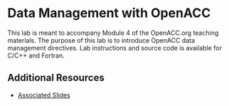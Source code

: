 Data Management with OpenACC
============================

This lab is meant to accompany Module 4 of the OpenACC.org teaching materials.
The purpose of this lab is to introduce OpenACC data management directives. Lab
instructions and source code is available for C/C++ and Fortran.

Additional Resources
--------------------
* [Associated Slides](#)

